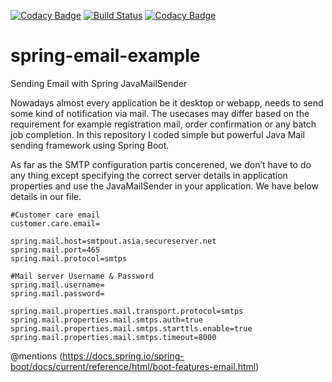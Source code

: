 [![Codacy Badge](https://api.codacy.com/project/badge/Grade/b4ea41bb0425462eb1465455a0033ce7)](https://app.codacy.com/app/sudarsan.a/spring-email-example?utm_source=github.com&utm_medium=referral&utm_content=isudarsan/spring-email-example&utm_campaign=badger)
[![Build Status](https://travis-ci.org/isudarsan/spring-email-example.svg?branch=master)](https://travis-ci.org/isudarsan/spring-email-example)
[![Codacy Badge](https://api.codacy.com/project/badge/Grade/d6aa398e2b88477f9d09b8ee2b3708c0)](https://www.codacy.com/app/sudarsan.a/spring-email-example?utm_source=github.com&amp;utm_medium=referral&amp;utm_content=isudarsan/spring-email-example&amp;utm_campaign=Badge_Grade)

# spring-email-example
Sending Email with Spring JavaMailSender

Nowadays almost every application be it desktop or webapp, needs to send some kind of notification via mail. The usecases may differ based on the requirement for example registration mail, order confirmation or any batch job completion. In this repository I coded simple but powerful Java Mail sending framework using Spring Boot.

As far as the SMTP configuration partis concerened, we don’t have to do any thing except specifying the correct server details in application properties and use the JavaMailSender in your application. We have below details in our file.

```
#Customer care email
customer.care.email=

spring.mail.host=smtpout.asia.secureserver.net
spring.mail.port=465
spring.mail.protocol=smtps

#Mail server Username & Password
spring.mail.username=
spring.mail.password=

spring.mail.properties.mail.transport.protocol=smtps
spring.mail.properties.mail.smtps.auth=true
spring.mail.properties.mail.smtps.starttls.enable=true
spring.mail.properties.mail.smtps.timeout=8000

```
@mentions (https://docs.spring.io/spring-boot/docs/current/reference/html/boot-features-email.html)
